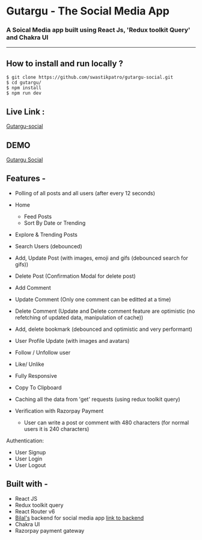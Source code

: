 
# Gutargu - The Social Media App

### A Soical Media app built using React Js, 'Redux toolkit Query' and Chakra UI

  <hr />

</div>

## **How to install and run locally ?**

```
$ git clone https://github.com/swastikpatro/gutargu-social.git
$ cd gutargu/
$ npm install
$ npm run dev
```

## **Live Link :**

[Gutargu-social](https://gutargu-social.vercel.app/)

## **DEMO**

<a href="https://share.vidyard.com/watch/M15gp4CMetZtEbymH5WGca?">
    <p>Gutargu Social</p>
</a>

## **Features -**

- Polling of all posts and all users (after every 12 seconds)

- Home
  - Feed Posts
  - Sort By Date or Trending

- Explore & Trending Posts
- Search Users (debounced)

- Add, Update Post (with images, emoji and gifs (debounced search for gifs))
- Delete Post (Confirmation Modal for delete post)

- Add Comment
- Update Comment (Only one comment can be editted at a time)
- Delete Comment (Update and Delete comment feature are optimistic (no refetching of updated data, manipulation of cache))

- Add, delete bookmark (debounced and optimistic and very performant)

- User Profile Update (with images and avatars)
- Follow / Unfollow user
- Like/ Unlike

- Fully Responsive
- Copy To Clipboard
- Caching all the data from 'get' requests (using redux toolkit query)

- Verification with Razorpay Payment
  - User can write a post or comment with 480 characters (for normal users it is 240 characters)

Authentication:
  - User Signup
  - User Login
  - User Logout



## **Built with -**

- React JS
- Redux toolkit query
- React Router v6
- [Bilal's](https://twitter.com/bilalmansuri2e?t=kG_47DvdFBg7HVx6Bo75aQ&s=09) backend for social media app [link to backend](https://github.com/swastikpatro/Social-Media-App-Backend)
- Chakra UI
- Razorpay payment gateway
